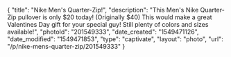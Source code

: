 {
    "title": "Nike Men's Quarter-Zip!",
    "description": "This Men's Nike Quarter-Zip pullover is only $20 today! (Originally $40) This would make a great Valentines Day gift for your special guy! Still plenty of colors and sizes available!",
    "photoId": "201549333",
    "date_created": "1549471126",
    "date_modified": "1549471853",
    "type": "captivate",
    "layout": "photo",
    "url": "\/p\/nike-mens-quarter-zip\/201549333"
}